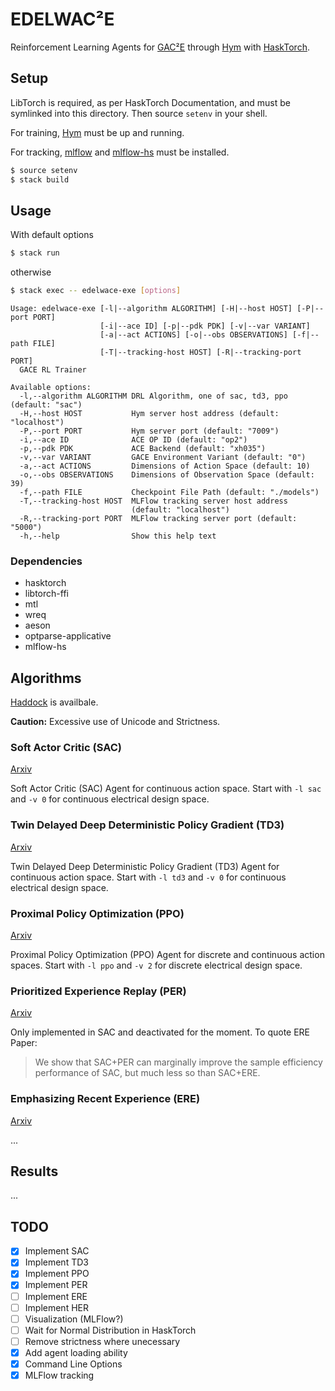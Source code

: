 # EDELWAC²E

Reinforcement Learning Agents for
[GAC²E](https://github.com/AugustUnderground/gace) through
[Hym](https://github.com/AugustUnderground/hym) with
[HaskTorch](https://github.com/hasktorch/hasktorch).

## Setup

LibTorch is required, as per HaskTorch Documentation, and must be symlinked
into this directory. Then source `setenv` in your shell.

For training, [Hym](https://github.com/AugustUnderground/hym) must be up
and running.

For tracking, [mlflow](https://www.mlflow.org) and
[mlflow-hs](https://github.com/AugustUnderground/mlflow-hs) must be installed.

```bash
$ source setenv
$ stack build
```

## Usage

With default options

```bash
$ stack run
```

otherwise

```bash
$ stack exec -- edelwace-exe [options]
```

```
Usage: edelwace-exe [-l|--algorithm ALGORITHM] [-H|--host HOST] [-P|--port PORT]
                    [-i|--ace ID] [-p|--pdk PDK] [-v|--var VARIANT]
                    [-a|--act ACTIONS] [-o|--obs OBSERVATIONS] [-f|--path FILE]
                    [-T|--tracking-host HOST] [-R|--tracking-port PORT]
  GACE RL Trainer

Available options:
  -l,--algorithm ALGORITHM DRL Algorithm, one of sac, td3, ppo (default: "sac")
  -H,--host HOST           Hym server host address (default: "localhost")
  -P,--port PORT           Hym server port (default: "7009")
  -i,--ace ID              ACE OP ID (default: "op2")
  -p,--pdk PDK             ACE Backend (default: "xh035")
  -v,--var VARIANT         GACE Environment Variant (default: "0")
  -a,--act ACTIONS         Dimensions of Action Space (default: 10)
  -o,--obs OBSERVATIONS    Dimensions of Observation Space (default: 39)
  -f,--path FILE           Checkpoint File Path (default: "./models")
  -T,--tracking-host HOST  MLFlow tracking server host address
                           (default: "localhost")
  -R,--tracking-port PORT  MLFlow tracking server port (default: "5000")
  -h,--help                Show this help text
```

### Dependencies

- hasktorch
- libtorch-ffi
- mtl
- wreq
- aeson
- optparse-applicative
- mlflow-hs

## Algorithms

[Haddock](https://augustunderground.github.io/edelwace/) is availbale.

**Caution:** Excessive use of Unicode and Strictness.

### Soft Actor Critic (SAC)

[Arxiv](https://arxiv.org/abs/1812.05905v2)

Soft Actor Critic (SAC) Agent for continuous action space. Start with `-l sac`
and `-v 0` for continuous electrical design space.

### Twin Delayed Deep Deterministic Policy Gradient (TD3)

[Arxiv](https://arxiv.org/abs/1802.09477)

Twin Delayed Deep Deterministic Policy Gradient (TD3) Agent for continuous
action space. Start with `-l td3` and `-v 0` for continuous electrical design
space.

### Proximal Policy Optimization (PPO)

[Arxiv](https://arxiv.org/abs/1707.06347)

Proximal Policy Optimization (PPO) Agent for discrete and continuous action
spaces. Start with `-l ppo` and `-v 2` for discrete electrical design space.

### Prioritized Experience Replay (PER)

[Arxiv](https://arxiv.org/abs/1511.05952)

Only implemented in SAC and deactivated for the moment. To quote ERE Paper:

> We show that SAC+PER can marginally improve the sample efficiency performance
> of SAC, but much less so than SAC+ERE. 

### Emphasizing Recent Experience (ERE)

[Arxiv](https://arxiv.org/abs/1906.04009)

...

## Results

...

## TODO

- [X] Implement SAC
- [X] Implement TD3
- [X] Implement PPO
- [X] Implement PER
- [ ] Implement ERE
- [ ] Implement HER
- [ ] Visualization (MLFlow?)
- [ ] Wait for Normal Distribution in HaskTorch
- [ ] Remove strictness where unecessary
- [X] Add agent loading ability
- [X] Command Line Options
- [X] MLFlow tracking
